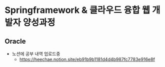 # Springframework & 클라우드 융합 웹 개발자 양성과정
## Oracle
* 노션에 공부 내역 업로드중 <br>
  - https://heechae.notion.site/eb91b9b1181d4d4b987fc7783e916e8f
